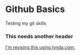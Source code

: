 # Github Basics
Testing my git skills

### This needs another header

[I'm revising this using lynda.com:](http://www.lynda.com)
